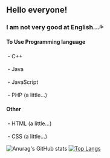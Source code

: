 ## Hello everyone!
### I am not very good at English...💦

#### To Use Programming language
・C++

・Java

・JavaScript

・PHP (a little...)

#### Other
・HTML (a little...)

・CSS (a little...)

![Anurag's GitHub stats](https://github-readme-stats.vercel.app/api?username=ay2416&show_icons=true&theme=transparent)
[![Top Langs](https://github-readme-stats.vercel.app/api/top-langs/?username=ay2416)](https://github.com/anuraghazra/github-readme-stats)

<!--
**Ay2416/Ay2416** is a ✨ _special_ ✨ repository because its `README.md` (this file) appears on your GitHub profile.

Here are some ideas to get you started:

- 🔭 I’m currently working on ...
- 🌱 I’m currently learning ...
- 👯 I’m looking to collaborate on ...
- 🤔 I’m looking for help with ...
- 💬 Ask me about ...
- 📫 How to reach me: ...
- 😄 Pronouns: ...
- ⚡ Fun fact: ...
-->
